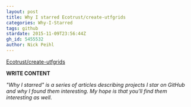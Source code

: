 ```yaml
---
layout: post
title: Why I starred Ecotrust/create-utfgrids
categories: Why-I-Starred
tags: github
stardate: 2015-11-09T23:56:44Z
gh_id: 5455532
author: Nick Peihl
---
```


[Ecotrust/create-utfgrids](https://github.com/Ecotrust/create-utfgrids)

**WRITE CONTENT**

*"Why I starred" is a series of articles describing projects I star on GitHub and why I found them interesting. My hope is that you'll find them interesting as well.*

